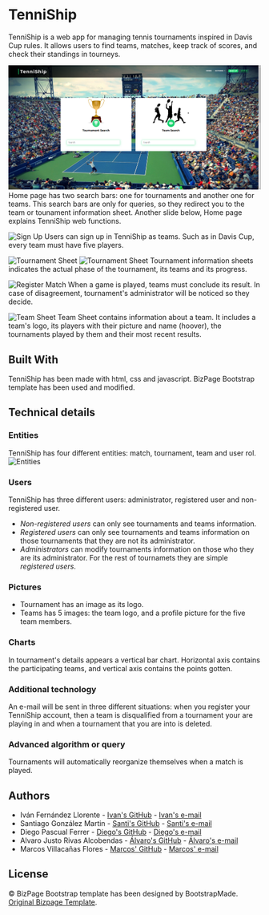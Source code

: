 # TenniShip

TenniShip is a web app for managing tennis tournaments inspired in Davis Cup rules. It allows users to find teams, matches, keep track of scores, and check their standings in tourneys. 

![Home Page](https://raw.githubusercontent.com/CodeURJC-DAW-2019-20/webapp2/master/BizPage/img/screenshots/index.png "Home Page")
Home page has two search bars: one for tournaments and another one for teams. This search bars are only for queries, so they redirect you to the team or tounament information sheet. Another slide below, Home page explains TenniShip web functions.

![Sign Up](https://raw.githubusercontent.com/CodeURJC-DAW-2019-20/webapp2/tree/master/BizPage/img/screenshots/signup.png "Sign Up")
Users can sign up in TenniShip as teams. Such as in Davis Cup, every team must have five players.

![Tournament Sheet](https://raw.githubusercontent.com/CodeURJC-DAW-2019-20/webapp2/tree/master/BizPage/img/screenshots/tsheetGP.png "Tournament Sheet")
![Tournament Sheet](https://raw.githubusercontent.com/CodeURJC-DAW-2019-20/webapp2/tree/master/BizPage/img/screenshots/tsheetFP.png "Tournament Sheet")
Tournament information sheets indicates the actual phase of the tournament, its teams and its progress.

![Register Match](https://raw.githubusercontent.com/CodeURJC-DAW-2019-20/webapp2/tree/master/BizPage/img/screenshots/registerMatch.png "Register Match")
When a game is played, teams must conclude its result. In case of disagreement, tournament's administrator will be noticed so they decide.

![Team Sheet](https://raw.githubusercontent.com/CodeURJC-DAW-2019-20/webapp2/tree/master/BizPage/img/screenshots/teamSheet.png "Team Sheet")
Team Sheet contains information about a team. It includes a team's logo, its players with their picture and name (hoover), the tournaments played by them and their most recent results.

## Built With

TenniShip has been made with html, css and javascript. BizPage Bootstrap template has been used and modified.

## Technical details
### Entities
TenniShip has four different entities: match, tournament, team and user rol. 
![Entities](https://raw.githubusercontent.com/CodeURJC-DAW-2019-20/webapp2/tree/master/BizPage/img/diagrams/entities.png)

### Users
TenniShip has three different users: administrator, registered user and non-registered user.
+ _Non-registered users_ can only see tournaments and teams information.
+ _Registered users_ can only see tournaments and teams information on those tournaments that they are not its administrator.
+ _Administrators_ can modify tournaments information on those who they are its administrator. For the rest of tournamets they are simple _registered users_.

### Pictures
+ Tournament has an image as its logo.
+ Teams has 5 images: the team logo, and a profile picture for the five team members.

### Charts
In tournament's details appears a vertical bar chart. Horizontal axis contains the participating teams, and vertical axis contains the points gotten.

### Additional technology
An e-mail will be sent in three different situations: when you register your TenniShip account, then a team is disqualified from a tournament your are playing in and when a tournament that you are into is deleted.

### Advanced algorithm or query
Tournaments will automatically reorganize themselves when a match is played.


## Authors

* Iván Fernández Llorente - [Ivan's GitHub](https://github.com/IvanFernandezLlorente/ "IvanFernandezLlorente") - [Ivan's e-mail](mailto:i.fernandezl.2017@alumnos.urjc.es "Send e-mail")
* Santiago González Martin - [Santi's GitHub](https://github.com/SantiagoGnzlz/ "SantiagoGnzlz") - [Santi's e-mail](mailto:s.gonzalezm.2016@alumnos.urjc.es "Send e-mail")
* Diego Pascual Ferrer - [Diego's GitHub](https://github.com/Diegopasfer1909/ "Diegopasfer1909") - [Diego's e-mail](mailto:d.pascual.2017@alumnos.urjc.es "Send e-mail")
* Alvaro Justo Rivas Alcobendas - [Álvaro's GitHub](https://github.com/Varo412/ "Varo412") - [Álvaro's e-mail](mailto:aj.rivas.2017@alumnos.urjc.es "Send e-mail")
* Marcos Villacañas Flores - [Marcos' GitHub](https://github.com/MarcosVillacanas/ "MarcosVillacanas") - [Marcos' e-mail](mailto:m.villacanas.2017@alumnos.urjc.es "Send e-mail")

## License
© BizPage Bootstrap template has been designed by BootstrapMade. [Original Bizpage Template](https://bootstrapmade.com/demo/BizPage/ "Bizpage").

